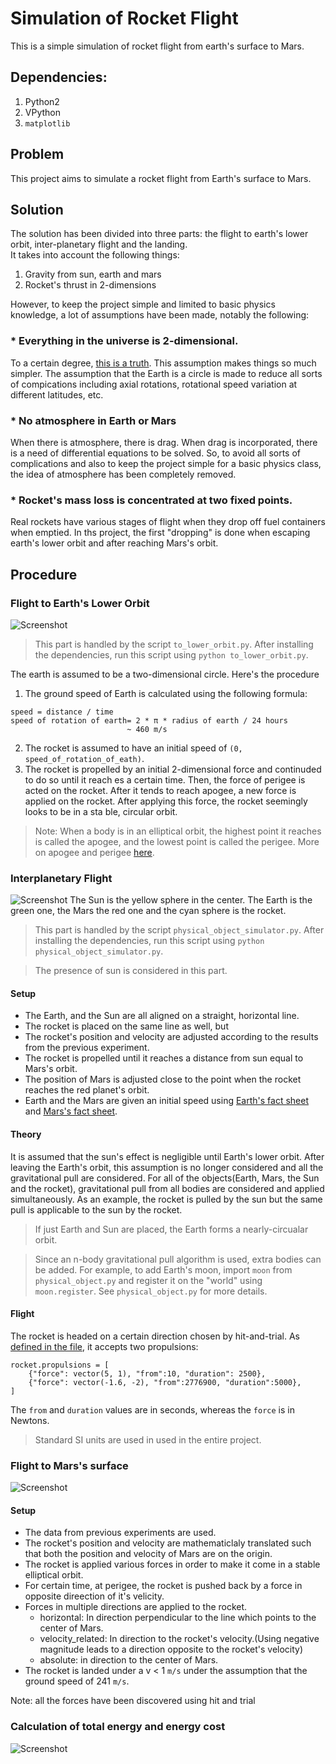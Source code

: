 # Simulation of Rocket Flight

This is a simple simulation of rocket flight from earth's surface to Mars. 

## Dependencies:
1. Python2
2. VPython
3. `matplotlib` 

## Problem
This project aims to simulate a rocket flight from Earth's surface to Mars.

## Solution
The solution has been divided into three parts: the flight to earth's lower orbit, inter-planetary flight and the landing.  
It takes into account the following things:

1. Gravity from sun, earth and mars
2. Rocket's thrust in 2-dimensions

However, to keep the project simple and limited to basic physics knowledge, a lot of assumptions have been made, notably the following:

### * Everything in the universe is 2-dimensional.
To a certain degree, [this is a truth](https://www.youtube.com/watch?v=MTUsOWtxKKA). This assumption makes things so much simpler. The assumption that the Earth is a circle is made to reduce all sorts of compications including axial rotations, rotational speed variation at different latitudes, etc.

### * No atmosphere in Earth or Mars
When there is atmosphere, there is drag. When drag is incorporated, there is a need of differential equations to be solved. So, to avoid all sorts of complications and also to keep the project simple for a basic physics class, the idea of atmosphere has been completely removed.

### * Rocket's mass loss is concentrated at two fixed points.
Real rockets have various stages of flight when they drop off fuel containers when emptied. In ths project, the first "dropping" is done when escaping earth's lower orbit and after reaching Mars's orbit.

## Procedure
### Flight to Earth's Lower Orbit
![Screenshot](screenshots/to_lower_orbit.png)
> This part is handled by the script `to_lower_orbit.py`. After installing the dependencies, run this script using `python to_lower_orbit.py`.

The earth is assumed to be a two-dimensional circle. Here's the procedure
1. The ground speed of Earth is calculated using the following formula:

```
speed = distance / time
speed of rotation of earth= 2 * π * radius of earth / 24 hours
                          ~ 460 m/s 
```
2. The rocket is assumed to have an initial speed of `(0, speed_of_rotation_of_eath)`.
3. The rocket is propelled by an initial 2-dimensional force and continuded to do so until it reach
es a certain time. Then, the force of perigee is acted on the rocket. After it tends to reach apogee, a
new force is applied on the rocket. After applying this force, the rocket seemingly looks to be in a sta
ble, circular orbit.

> Note: When a body is in an elliptical orbit, the highest point it reaches is called the apogee, and the lowest point is called the perigee. More on apogee and perigee [here](https://en.wikipedia.org/wiki/Apsis).

### Interplanetary Flight
![Screenshot](screenshots/interplanetary.png)
The Sun is the yellow sphere in the center. The Earth is the green one, the Mars the red one and the cyan sphere is the rocket.

> This part is handled by the script `physical_object_simulator.py`. After installing the dependencies, run this script using `python physical_object_simulator.py`.

> The presence of sun is considered in this part.

#### Setup
* The Earth, and the Sun are all aligned on a straight, horizontal line. 
* The rocket is placed on the same line as well, but 
* The rocket's position and velocity are adjusted according to the results from the previous experiment.
* The rocket is propelled until it reaches a distance from sun equal to Mars's orbit.
* The position of Mars is adjusted close to the point when the rocket reaches the red planet's orbit.
* Earth and the Mars are given an initial speed using [Earth's fact sheet](http://nssdc.gsfc.nasa.gov/planetary/factsheet/earthfact.html) and [Mars's fact sheet](http://nssdc.gsfc.nasa.gov/planetary/factsheet/marsfact.html). 

#### Theory
It is assumed that the sun's effect is negligible until Earth's lower orbit. After leaving the Earth's orbit, this assumption is no longer considered and all the gravitational pull are considered. For all of the objects(Earth, Mars, the Sun and the rocket), gravitational pull from all bodies are considered and applied simultaneously. As an example, the rocket is pulled by the sun but the same pull is applicable to the sun by the rocket. 

> If just Earth and Sun are placed, the Earth forms a nearly-circualar orbit.
  
> Since an n-body gravitational pull algorithm is used, extra bodies can be added. For example, to add Earth's moon, import `moon` from `physical_object.py` and register it on the "world" using `moon.register`. See `physical_object.py` for more details.

#### Flight
The rocket is headed on a certain direction chosen by hit-and-trial. As [defined in the file](physical_object.py#L186), it accepts two propulsions:

```
rocket.propulsions = [
    {"force": vector(5, 1), "from":10, "duration": 2500},
    {"force": vector(-1.6, -2), "from":2776900, "duration":5000},
]
```
The `from` and `duration` values are in seconds, whereas the `force` is in Newtons.

> Standard SI units are used in used in the entire project.


### Flight to Mars's surface
![Screenshot](screenshots/to_mars_ground.png)
#### Setup
* The data from previous experiments are used.
* The rocket's position and velocity are mathematiclaly translated such that both the position and velocity of Mars are on the origin.
* The rocket is applied various forces in order to make it come in a stable elliptical orbit.
* For certain time, at perigee, the rocket is pushed back by a force in opposite direection of it's velicity.
* Forces in multiple directions are applied to the rocket.
  * horizontal: In direction perpendicular to the line which points to the center of Mars.
  * velocity_related: In direction to the rocket's velocity.(Using negative magnitude leads to a direction opposite to the rocket's velocity)
  * absolute: in direction to the center of Mars.
* The rocket is landed under a v < 1 `m/s` under the assumption that the ground speed of 241 `m/s`.

Note: all the forces have been discovered using hit and trial
 
 
### Calculation of total energy and energy cost

![Screenshot](screenshots/energy_calculator.png)
